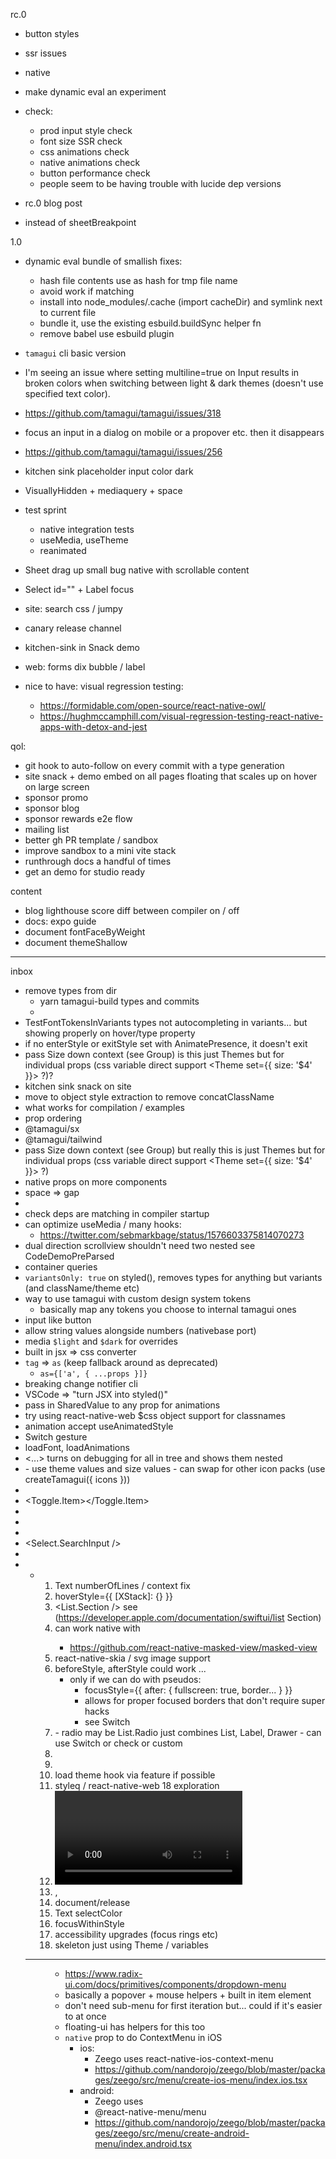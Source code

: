 rc.0

  - button styles
  - ssr issues
  - native
  - make dynamic eval an experiment

  - check:
    - prod input style check
    - font size SSR check
    - css animations check
    - native animations check
    - button performance check
    - people seem to be having trouble with lucide dep versions
- rc.0 blog post
- <Adapt /> instead of sheetBreakpoint

1.0

- dynamic eval bundle of smallish fixes: 
  - hash file contents use as hash for tmp file name
  - avoid work if matching
  - install into node_modules/.cache (import cacheDir) and symlink next to current file
  - bundle it, use the existing esbuild.buildSync helper fn
  - remove babel use esbuild plugin

- `tamagui` cli basic version
- I'm seeing an issue where setting multiline=true on Input results in broken colors when switching between light & dark themes (doesn't use specified text color). 
- https://github.com/tamagui/tamagui/issues/318
- focus an input in a dialog on mobile or a propover etc. then it disappears
- https://github.com/tamagui/tamagui/issues/256
- kitchen sink placeholder input color dark
- VisuallyHidden + mediaquery + space
- test sprint
  - native integration tests
  - useMedia, useTheme
  - reanimated
- Sheet drag up small bug native with scrollable content
- Select id="" + Label focus
- site: search css / jumpy
- canary release channel
- kitchen-sink in Snack demo
- web: forms dix bubble / label
- nice to have: visual regression testing:
  - https://formidable.com/open-source/react-native-owl/
  - https://hughmccamphill.com/visual-regression-testing-react-native-apps-with-detox-and-jest

qol:

- git hook to auto-follow on every commit with a type generation
- site snack + demo embed on all pages floating that scales up on hover on large screen
- sponsor promo
- sponsor blog
- sponsor rewards e2e flow
- mailing list
- better gh PR template / sandbox
- improve sandbox to a mini vite stack
- runthrough docs a handful of times
- get an demo for studio ready

content

  - blog lighthouse score diff between compiler on / off
  - docs: expo guide
  - document fontFaceByWeight
  - document themeShallow


---

inbox

- remove types from dir 
  - yarn tamagui-build types and commits
  - 
- TestFontTokensInVariants types not autocompleting in variants... but showing properly on hover/type property
- if no enterStyle or exitStyle set with AnimatePresence, it doesn't exit
- pass Size down context (see Group) is this just Themes but for individual props (css variable direct support <Theme set={{ size: '$4' }}> ?)?
- kitchen sink snack on site
- move to object style extraction to remove concatClassName
- what works for compilation / examples
- prop ordering
- @tamagui/sx
- @tamagui/tailwind
- pass Size down context (see Group) but really this is just Themes but for individual props (css variable direct support <Theme set={{ size: '$4' }}> ?)
- native props on more components
- space => gap
- <ActionSheet />
- check deps are matching in compiler startup
- can optimize useMedia / many hooks:
  - https://twitter.com/sebmarkbage/status/1576603375814070273
- dual direction scrollview shouldn't need two nested see CodeDemoPreParsed
- container queries
- `variantsOnly: true` on styled(), removes types for anything but variants (and className/theme etc)
- way to use tamagui with custom design system tokens
  - basically map any tokens you choose to internal tamagui ones
- input like button
- allow string values alongside numbers (nativebase port)
- media `$light` and `$dark` for overrides
- built in jsx => css converter
- `tag` => `as` (keep fallback around as deprecated)
  - `as={['a', { ...props }]}`
- breaking change notifier cli
- VSCode => "turn JSX into styled()"
- pass in SharedValue to any prop for animations
- try using react-native-web $css object support for classnames
- animation accept useAnimatedStyle
- Switch gesture
- loadFont, loadAnimations
- <Debug><...><Debug/> turns on debugging for all in tree and shows them nested
- <Icon />
  - use theme values and size values
  - can swap for other icon packs (use createTamagui({ icons }))
- <Toast />
- <Toggle><Group><Toggle.Item><Item /></Toggle.Item></Group></Toggle>
- <Tabs />
- <Accordion />
- <Autocomplete />
- <Select.SearchInput />
- <Text fontSize="parent" />
- <UL /> <LI /> <OL />
- Text numberOfLines / context fix
- hoverStyle={{ [XStack]: {} }}
- <List.Section /> see (https://developer.apple.com/documentation/swiftui/list Section)
- <GradientText /> can work native with 
  - https://github.com/react-native-masked-view/masked-view
- react-native-skia / svg image support
- beforeStyle, afterStyle could work ...
  - only if we can do with pseudos:
    - focusStyle={{ after: { fullscreen: true, border... } }}
    - allows for proper focused borders that don't require super hacks
    - see Switch
- <Avatar />
  - radio may be List.Radio just combines List, Label, Drawer
    - can use Switch or check or custom
- <Accordion />
- <Carousel />
- load theme hook via feature if possible
- styleq / react-native-web 18 exploration
- <Video />, <Spinner />
- <SizableFrame />, <EnsureFlexed />
- document/release <ThemeReverse />
- Text selectColor
- focusWithinStyle
- accessibility upgrades (focus rings etc)
- skeleton just using Theme / variables

---

<Menu />

- https://www.radix-ui.com/docs/primitives/components/dropdown-menu
- basically a popover + mouse helpers + built in item element
- don't need sub-menu for first iteration but... could if it's easier to at once
- floating-ui has helpers for this too
- `native` prop to do ContextMenu in iOS
  - ios:
    - Zeego uses react-native-ios-context-menu
    - https://github.com/nandorojo/zeego/blob/master/packages/zeego/src/menu/create-ios-menu/index.ios.tsx
  - android:
    - Zeego uses 
    - @react-native-menu/menu
    - https://github.com/nandorojo/zeego/blob/master/packages/zeego/src/menu/create-android-menu/index.android.tsx
